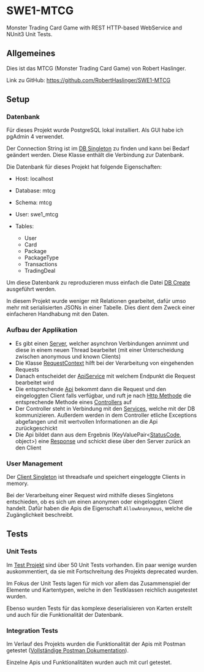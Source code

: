 # SWE1-MTCG
Monster Trading Card Game with REST HTTP-based WebService and NUnit3 Unit Tests.

## Allgemeines

Dies ist das MTCG (Monster Trading Card Game) von Robert Haslinger.

Link zu GitHub: https://github.com/RobertHaslinger/SWE1-MTCG

## Setup

### Datenbank

Für dieses Projekt wurde PostgreSQL lokal installiert. Als GUI habe ich pgAdmin 4 verwendet.

Der Connection String ist im [DB Singleton](https://github.com/RobertHaslinger/SWE1-MTCG/blob/master/SWE1-MTCG/Database/PostgreSQLSingleton.cs) zu finden und kann bei Bedarf geändert werden.
Diese Klasse enthält die Verbindung zur Datenbank. 

Die Datenbank für dieses Projekt hat folgende Eigenschaften:

* Host: localhost

* Database: mtcg

* Schema: mtcg

* User: swe1_mtcg

* Tables:
  * User
  * Card
  * Package
  * PackageType
  * Transactions
  * TradingDeal
  
Um diese Datenbank zu reproduzieren muss einfach die Datei [DB Create](https://github.com/RobertHaslinger/SWE1-MTCG/blob/master/db_create.sql) ausgeführt werden.

In diesem Projekt wurde weniger mit Relationen gearbeitet, dafür umso mehr mit serialisierten JSONs in einer Tabelle. Dies dient dem Zweck einer einfacheren Handhabung mit den Daten.

### Aufbau der Applikation

* Es gibt einen [Server](https://github.com/RobertHaslinger/SWE1-MTCG/blob/master/SWE1-MTCG/Server/WebServer.cs), welcher asynchron Verbindungen annimmt und diese in einem neuen Thread bearbeitet (mit einer Unterscheidung zwischen anonymous und known Clients)
* Die Klasse [RequestContext](https://github.com/RobertHaslinger/SWE1-MTCG/blob/master/SWE1-MTCG/Server/RequestContext.cs) hilft bei der Verarbeitung von eingehenden Requests
* Danach entscheidet der [ApiService](https://github.com/RobertHaslinger/SWE1-MTCG/blob/master/SWE1-MTCG/Services/ApiService.cs) mit welchem Endpunkt die Request bearbeitet wird
* Die entsprechende [Api](https://github.com/RobertHaslinger/SWE1-MTCG/tree/master/SWE1-MTCG/Api) bekommt dann die Request und den eingeloggten Client falls verfügbar, und ruft je nach [Http Methode](https://github.com/RobertHaslinger/SWE1-MTCG/blob/master/SWE1-MTCG/Enums/HttpMethod.cs) die entsprechende Methode eines [Controllers](https://github.com/RobertHaslinger/SWE1-MTCG/tree/master/SWE1-MTCG/Controller) auf
* Der Controller steht in Verbindung mit den [Services](https://github.com/RobertHaslinger/SWE1-MTCG/tree/master/SWE1-MTCG/Services), welche mit der DB kommunizieren. Außerdem werden in dem Controller etliche Exceptions abgefangen und mit wertvollen Informationen an die Api zurückgeschickt
* Die Api bildet dann aus dem Ergebnis (KeyValuePair<[StatusCode](https://github.com/RobertHaslinger/SWE1-MTCG/blob/master/SWE1-MTCG/Enums/StatusCode.cs), object>) eine [Response](https://github.com/RobertHaslinger/SWE1-MTCG/blob/master/SWE1-MTCG/Server/RequestContext.cs) und schickt diese über den Server zurück an den Client

### User Management

Der [Client Singleton](https://github.com/RobertHaslinger/SWE1-MTCG/blob/master/SWE1-MTCG/Server/ClientMapSingleton.cs) ist threadsafe und speichert eingeloggte Clients in memory.

Bei der Verarbeitung einer Request wird mithilfe dieses Singletons entschieden, ob es sich um einen anonymen oder eingeloggten Client handelt. Dafür haben die Apis die Eigenschaft `AllowAnonymous`, welche die Zugänglichkeit beschreibt.

## Tests

### Unit Tests

Im [Test Projekt](https://github.com/RobertHaslinger/SWE1-MTCG/tree/master/SWE1-MTCG.Test) sind über 50 Unit Tests vorhanden. Ein paar wenige wurden auskommentiert, da sie mit Fortschreitung des Projekts deprecated wurden.

Im Fokus der Unit Tests lagen für mich vor allem das Zusammenspiel der Elemente und Kartentypen, welche in den Testklassen reichlich ausgetestet wurden.

Ebenso wurden Tests für das komplexe deserialisieren von Karten erstellt und auch für die Funktionalität der Datenbank.

### Integration Tests

Im Verlauf des Projekts wurden die Funktionalität der Apis mit Postman getestet ([Vollständige Postman Dokumentation](https://documenter.getpostman.com/view/13224957/TVzREcYQ)).

Einzelne Apis und Funktionalitäten wurden auch mit curl getestet.

